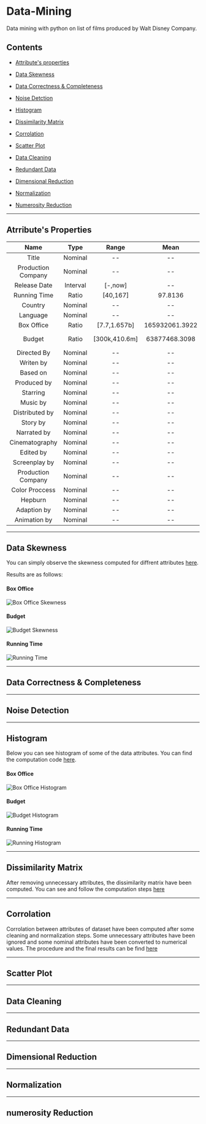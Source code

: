 # Data-Mining
Data mining with python on list of films produced by Walt Disney Company.

## Contents
* [Attribute's properties](#atrributes-properties)

* [Data Skewness](#data-skewness)

* [Data Correctness & Completeness](#data-correctness-&-completeness)

* [Noise Detction](#noise-detection)

* [Histogram](#histogram)

* [Dissimilarity Matrix](#dissimilarity-matrix)

* [Corrolation](#corrolation)

* [Scatter Plot](#scatter-plot)

* [Data Cleaning](#data-cleaning)

* [Redundant Data](#redundant-data)

* [Dimensional Reduction](#dimensional-reduction)

* [Normalization](#normalization)

* [Numerosity Reduction](#numerosity-reduction)

---

## Atrribute's Properties

| Name | Type | Range | Mean | Median | Mode | Min | Max |
| :---: | :---: | :---: | :---: | :---: | :---: | :---: | :---: |
| Title | Nominal | -- | -- | -- | -- | -- | -- |
| Production Company | Nominal | -- | -- | -- | -- | -- | -- |
| Release Date | Interval | [-,now] | -- | -- | -- | -- | -- |
| Running Time | Ratio | [40,167] | 97.8136 | 96 | 100 | 40.0 | 167 |
| Country | Nominal | -- | -- | -- | -- | -- | -- |
| Language | Nominal | -- | -- | -- | -- | -- | -- |
| Box Office | Ratio | [7.7,1.657b] | 165932061.3922 | 44900000.0 | 4000000 | 7.7 | 1657000000 |
| Budget | Ratio | [300k,410.6m] | 63877468.3098 | 30000000.0 | [5.0e+06 1.5e+08] | 300000 | 410600000.0 |
| Directed By | Nominal | -- | -- | -- | -- | -- | -- |
| Writen by | Nominal | -- | -- | -- | -- | -- | -- |
| Based on | Nominal | -- | -- | -- | -- | -- | -- |
| Produced by | Nominal | -- | -- | -- | -- | -- | -- |
| Starring | Nominal | -- | -- | -- | -- | -- | -- |
| Music by | Nominal | -- | -- | -- | -- | -- | -- |
| Distributed by | Nominal | -- | -- | -- | -- | -- | -- |
| Story by | Nominal | -- | -- | -- | -- | -- | -- |
| Narrated by | Nominal | -- | -- | -- | -- | -- | -- |
| Cinematography | Nominal | -- | -- | -- | -- | -- | -- |
| Edited by | Nominal | -- | -- | -- | -- | -- | -- |
| Screenplay by | Nominal | -- | -- | -- | -- | -- | -- |
| Production Company | Nominal | -- | -- | -- | -- | -- | -- |
| Color Proccess | Nominal | -- | -- | -- | -- | -- | -- |
| Hepburn | Nominal | -- | -- | -- | -- | -- | -- |
| Adaption by | Nominal | -- | -- | -- | -- | -- | -- |
| Animation by | Nominal | -- | -- | -- | -- | -- | -- |

---

## Data Skewness

You can simply observe the skewness computed for diffrent attributes [here](skewness.ipynb).

Results are as follows:

#### Box Office
![Box Office Skewness](/Results/Box_Office_skew.png)

#### Budget
![Budget Skewness](/Results/Budget_skewness.png)

#### Running Time
![Running Time](/Results/Running_time_skew.png)


---

## Data Correctness & Completeness


---

## Noise Detection

---

## Histogram

Below you can see histogram of some of the data attributes.
You can find the computation code [here](histogram.ipynb).


#### Box Office
![Box Office Histogram](/Results/Box_Office_Histogram.png)

#### Budget
![Budget Histogram](/Results/Budget_Histogram.png)

#### Running Time
![Running Histogram](/Results/Running_Time_Histogram.png)


---

## Dissimilarity Matrix

After removing unnecessary attributes, the dissimilarity matrix have been computed. You can see and follow the computation steps [here](dissimilarity_matrix.ipynb.ipynb)

---

## Corrolation

Corrolation between attributes of dataset have been computed after some cleaning and normalization steps. Some unnecessary attributes have been ignored and some nominal attributes have been converted to numerical values.
The procedure and the final results can be find [here](data-corrolation.ipynb)

---

## Scatter Plot


---

## Data Cleaning


---

## Redundant Data


---

## Dimensional Reduction


---

## Normalization


---

## numerosity Reduction
